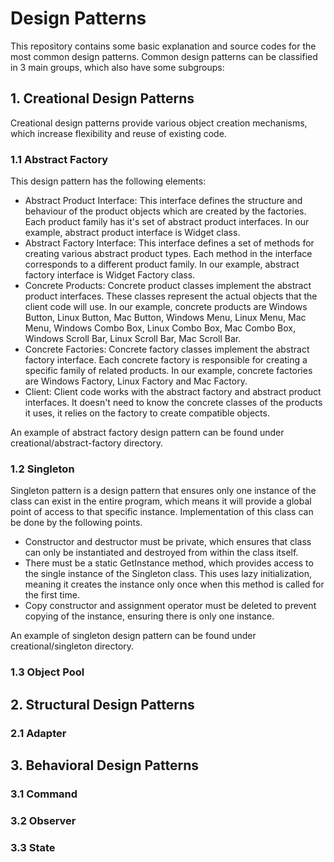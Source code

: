# Design Patterns
This repository contains some basic explanation and source codes for the most common design patterns.
Common design patterns can be classified in 3 main groups, which also have some subgroups:

## 1. Creational Design Patterns
Creational design patterns provide various object creation mechanisms, which increase flexibility and reuse of existing code.
### 1.1 Abstract Factory
This design pattern has the following elements:
- Abstract Product Interface: This interface defines the structure and behaviour of the product objects which are created by the factories. Each product family has it's set of abstract product interfaces. In our example, abstract product interface is Widget class.
- Abstract Factory Interface: This interface defines a set of methods for creating various abstract product types. Each method in the interface corresponds to a different product family. In our example, abstract factory interface is Widget Factory class.
- Concrete Products: Concrete product classes implement the abstract product interfaces. These classes represent the actual objects that the client code will use. In our example, concrete products are Windows Button, Linux Button, Mac Button, Windows Menu, Linux Menu, Mac Menu, Windows Combo Box, Linux Combo Box, Mac Combo Box, Windows Scroll Bar, Linux Scroll Bar, Mac Scroll Bar.
- Concrete Factories: Concrete factory classes implement the abstract factory interface. Each concrete factory is responsible for creating a specific family of related products. In our example, concrete factories are Windows Factory, Linux Factory and Mac Factory.
- Client: Client code works with the abstract factory and abstract product interfaces. It doesn't need to know the concrete classes of the products it uses, it relies on the factory to create compatible objects.

An example of abstract factory design pattern can be found under creational/abstract-factory directory. 
### 1.2 Singleton
Singleton pattern is a design pattern that ensures only one instance of the class can exist in the entire program, which means it will provide a global point of access to that specific instance. Implementation of this class can be done by the following points.
- Constructor and destructor must be private, which ensures that class can only be instantiated and destroyed from within the class itself.
- There must be a static GetInstance method, which provides access to the single instance of the Singleton class. This uses lazy initialization, meaning it creates the instance only once when this method is called for the first time.
- Copy constructor and assignment operator must be deleted to prevent copying of the instance, ensuring there is only one instance.

An example of singleton design pattern can be found under creational/singleton directory. 
### 1.3 Object Pool
## 2. Structural Design Patterns
### 2.1 Adapter

## 3. Behavioral Design Patterns
### 3.1 Command
### 3.2 Observer
### 3.3 State
